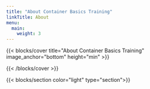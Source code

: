 ```yaml
---
title: "About Container Basics Training"
linkTitle: About
menu:
  main:
    weight: 3
---
```



{{< blocks/cover title="About Container Basics Training" image_anchor="bottom" height="min" >}}

{{< /blocks/cover >}}

{{< blocks/section color="light" type="section">}}

